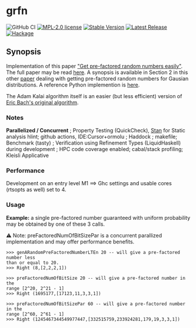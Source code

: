 # grfn
![GitHub CI](https://img.shields.io/github/actions/workflow/status/threeeyedgod/GRFN/ci.yml)
[![MPL-2.0 license](https://img.shields.io/badge/license-MPL--2.0-blue.svg)](https://github.com/threeeyedgod/GRFN/blob/main/LICENSE)
[![Stable Version](https://img.shields.io/github/v/tag/ThreeEyedGod/GRFN)](https://img.shields.io/github/v/tag/ThreeEyedGod/grfn)
[![Latest Release](https://img.shields.io/github/v/release/ThreeEyedGod/GRFN?color=%233D9970)](https://img.shields.io/github/v/release/ThreeEyedGod/grfn?color=%233D9970)
[![Hackage](https://img.shields.io/hackage/v/grfn.svg)](https://hackage.haskell.org/package/grfn)

Synopsis
---------

Implementation of this paper ["Get pre-factored random numbers easily"](https://twitter.com/michael_nielsen/status/1724854680990486780?s=20). The full paper may be read [here](https://link.springer.com/content/pdf/10.1007/s00145-003-0051-5.pdf).  A synopsis is available in Section 2 in this other [paper](https://math.dartmouth.edu/~carlp/kalai3.pdf) dealing with getting pre-factored random numbers for Gausian distributions.  A reference Python implemention is [here](https://www.johndcook.com/blog/2023/11/17/factored-random-numbers/).

The Adam Kalai algorithm itself is an easier (but less efficient) version of [Eric Bach's original algorithm](https://pages.cs.wisc.edu/~cs812-1/pfrn.pdf). 

### Notes
**Parallelized / Concurrent** ; Property Testing (QuickCheck), [Stan](https://hackage.haskell.org/package/stan) for Static analysis
hlint; github actions, IDE:Cursor+ormolu ; Haddock ; makefile; Benchmark (tasty) ; Verification using Refinement Types (LiquidHaskell) during development ; HPC code coverage enabled; cabal/stack profiling; Kleisli Applicative

### Performance
Development on an entry level M1 ==> Ghc settings and usable cores (rtsopts as well) set to 4.

### Usage

__Example:__ a single pre-factored number guaranteed with uniform probability may 
be obtained by one of these 3 calls.  

⚠️ Note: preFactoredNumOfBitSizePar is a concurrent 
parallized implementation and may offer performance benefits.

    >>> genARandomPreFactoredNumberLTEn 20 -- will give a pre-factored number less 
    than or equal to 20.
    >>> Right (8,[2,2,2,1])

    >>> preFactoredNumOfBitSize 20 -- will give a pre-factored number in the 
    range [2^20, 2^21 - 1]
    >>> Right (1695177,[17123,11,3,3,1])

    >>> preFactoredNumOfBitSizePar 60 -- will give a pre-factored number in the 
    range [2^60, 2^61 - 1]
    >>> Right (1245467344549977447,[332515759,233924281,179,19,3,3,1])

